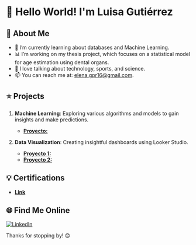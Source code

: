 # 👋 Hello World! I'm Luisa Gutiérrez


## 🚀 About Me

- 🌱 I’m currently learning about databases and Machine Learning.
- 📊 I’m working on my thesis project, which focuses on a statistical model for age estimation using dental organs.
- 💬 I love talking about technology, sports, and science.
- 📫 You can reach me at: [elena.gpr16@gmail.com](mailto:elena.gpr16@gmail.com).

## ⭐ Projects

1. **Machine Learning**: Exploring various algorithms and models to gain insights and make predictions.
    - [**Proyecto:**](https://github.com/Elena-gpr/ml-models)

2. **Data Visualization**: Creating insightful dashboards using Looker Studio.
    - [**Proyecto 1:**](https://github.com/Elena-gpr/Data_Vizulization) 
    - [**Proyecto 2:**](https://github.com/Elena-gpr/data-visualization)
  
## :bulb: Certifications
- [**Link**](https://github.com/Elena-gpr/Certifications)

## 🌐 Find Me Online

[![LinkedIn](https://img.shields.io/badge/-LinkedIn-05122A?style=flat&logo=linkedin)](https://www.linkedin.com/in/iam-luisa-gutierrez-datos/)

Thanks for stopping by! 😊
